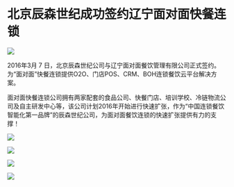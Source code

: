 # 北京辰森世纪成功签约辽宁面对面快餐连锁

![](http://www.choicesoft.com.cn/UploadFile/2016311101122893.jpg)

2016年3月  7 日，北京辰森世纪公司与辽宁面对面餐饮管理有限公司正式签约。为“面对面”快餐连锁提供O2O、门店POS、CRM、BOH连锁餐饮云平台解决方案。

面对面快餐连锁公司拥有两家配套的食品公司、快餐门店、培训学校、冷链物流公司及自主研发中心等，该公司计划2016年开始进行快速扩张，作为“中国连锁餐饮智能化第一品牌”的辰森世纪公司，为面对面餐饮连锁的快速扩张提供有力的支撑！

![](http://www.choicesoft.com.cn/UploadFile/2016311101247304.jpg)

![](http://www.choicesoft.com.cn/UploadFile/2016311101323519.jpg)

![](http://www.choicesoft.com.cn/UploadFile/2016311101423946.jpg)

![](http://www.choicesoft.com.cn/UploadFile/2016311101448627.jpg)
